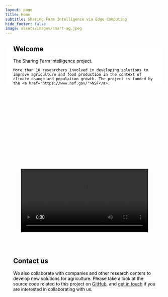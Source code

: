 ```yaml
---
layout: page
title: Home
subtitle: Sharing Farm Intelligence via Edge Computing
hide_footer: false
image: assets/images/smart-ag.jpeg
---
```

<style>
  @media screen and (min-width: 1024px)
  .container {
    max-width: none;
  }
  @media screen and (min-width: 1024px)
  .navbar > .container .navbar-brand, .container > .navbar .navbar-brand {
    margin-left: 0.0rem;
  }

  @media screen and (min-width: 769px), print
  .text {
      padding: 9rem 4.5rem;
  }
  .section {
    padding: 0px;
  }
  .container {
    margin: 0 0;
  }
  .text {
    margin-block-start: 1em;
    margin-block-end: 1em;
    margin: 5%;
  }

  .image-background {
  background-repeat: no-repeat;
  background-size: cover;
  padding: 0px; /* Adjust the padding as needed */
  color: white; /* Text color for legibility */
}
  .white-background {
    background-color: white;
    background-size: cover;
    padding: 0px; /* Adjust the padding as needed */
    color: black;
  }

.video-background {
  padding: 50px; /* Adjust the padding as needed */
}

</style>
<div class="heading-center white-background">
  <div class="text">
    <h2 class="title is-2">Welcome</h2>
    The Sharing Farm Intelligence project.

    More than 10 researchers involved in developing solutions to improve agriculture and food production in the context of climate change and population growth. The project is funded by the <a href="https://www.nsf.gov/">NSF</a>.
  </div>
</div>

<div class="heading-center image-background" style="background-image: url('../assets/images/gallery/members.jpg');">
  <div class="text" style="width: 40%;">
  <h2 class="title is-2">Collaboration</h2>
    The partnership between a plant science center, a remote sensing lab, and a computer science department is a unique opportunity to develop innovative solutions in the field of agriculture.
  </div>
</div>

<div class="video-background">
  <video width="100%" controls>
  <source src="https://github.com/CPS-SmartFarm/cps-smartfarm.github.io/raw/main/docs/assets/videos/cps.mp4" type="video/mp4">
  </video>
</div>

<div class="heading-center image-background" style="background-image: url('../assets/images/gallery/field.jpg'); color: black;">
  <div class="text">
    <h2 class="title is-2">Contact us</h2>
    We also collaborate with companies and other research centers to develop new solutions for agriculture. Please take a look at the source code related to this project on <a href="https://github.com/CPS-SmartFarm">GitHub</a>, and <a href="mailto:flavio.esposito@slu.edu">get in touch</a> if you are interested in collaborating with us.
  </div>
</div>

